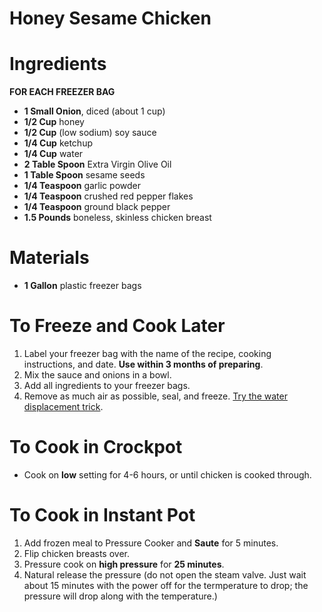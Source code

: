 # Honey Sesame Chicken

# Ingredients

**FOR EACH FREEZER BAG**
* **1 Small Onion**, diced (about 1 cup)
* **1/2 Cup** honey
* **1/2 Cup** (low sodium) soy sauce
* **1/4 Cup** ketchup
* **1/4 Cup** water
* **2 Table Spoon** Extra Virgin Olive Oil
* **1 Table Spoon** sesame seeds
* **1/4 Teaspoon** garlic powder
* **1/4 Teaspoon** crushed red pepper flakes
* **1/4 Teaspoon** ground black pepper
* **1.5 Pounds** boneless, skinless chicken breast

# Materials

* **1 Gallon** plastic freezer bags

# To Freeze and Cook Later

1. Label your freezer bag with the name of the recipe, cooking instructions, and date. **Use within 3 months of preparing**.
1. Mix the sauce and onions in a bowl.
1. Add all ingredients to your freezer bags.
1. Remove as much air as possible, seal, and freeze. [Try the water displacement trick](https://anovaculinary.com/sous-vide-water-displacement-method/).

# To Cook in Crockpot

* Cook on **low** setting for 4-6 hours, or until chicken is cooked through.

# To Cook in Instant Pot

1. Add frozen meal to Pressure Cooker and **Saute** for 5 minutes.
1. Flip chicken breasts over.
1. Pressure cook on **high pressure** for **25 minutes**.
1. Natural release the pressure (do not open the steam valve. Just wait about 15 minutes with the power off for the termperature to drop; the pressure will drop along with the temperature.)
